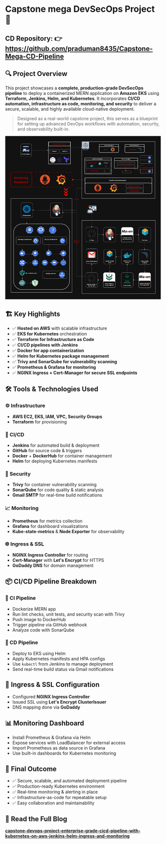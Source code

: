 # Capstone mega DevSecOps Project 🚀 

## CD Repository: 👉 https://github.com/praduman8435/Capstone-Mega-CD-Pipeline

## 🔍 Project Overview
This project showcases a **complete, production-grade DevSecOps pipeline** to deploy a containerized MERN application on **Amazon EKS** using **Terraform, Jenkins, Helm, and Kubernetes**. It incorporates **CI/CD automation, infrastructure as code, monitoring, and security** to deliver a secure, scalable, and highly available cloud-native deployment.

> Designed as a real-world capstone project, this serves as a blueprint for setting up advanced DevOps workflows with automation, security, and observability built-in.

![](capstone_final.jpg)

## 🏗️ Key Highlights
- ✅ **Hosted on AWS** with scalable infrastructure
- ✅ **EKS for Kubernetes** orchestration
- ✅ **Terraform for Infrastructure as Code**
- ✅ **CI/CD pipelines with Jenkins**
- ✅ **Docker for app containerization**
- ✅ **Helm for Kubernetes package management**
- ✅ **Trivy and SonarQube for vulnerability scanning**
- ✅ **Prometheus & Grafana for monitoring**
- ✅ **NGINX Ingress + Cert-Manager for secure SSL endpoints**

## 🛠️ Tools & Technologies Used

### ⚙️ Infrastructure
- **AWS EC2, EKS, IAM, VPC, Security Groups**
- **Terraform** for provisioning

### 🚀 CI/CD
- **Jenkins** for automated build & deployment
- **GitHub** for source code & triggers
- **Docker** + **DockerHub** for container management
- **Helm** for deploying Kubernetes manifests

### 🔐 Security
- **Trivy** for container vulnerability scanning
- **SonarQube** for code quality & static analysis
- **Gmail SMTP** for real-time build notifications

### 📈 Monitoring
- **Prometheus** for metrics collection
- **Grafana** for dashboard visualizations
- **Kube-state-metrics** & **Node Exporter** for observability

### 🌐 Ingress & SSL
- **NGINX Ingress Controller** for routing
- **Cert-Manager** with **Let's Encrypt** for HTTPS
- **GoDaddy DNS** for domain management

## 📦 CI/CD Pipeline Breakdown

### 🧪 CI Pipeline
- Dockerize MERN app
- Run lint checks, unit tests, and security scan with Trivy
- Push image to DockerHub
- Trigger pipeline via GitHub webhook
- Analyze code with SonarQube

### 🚀 CD Pipeline
- Deploy to EKS using Helm
- Apply Kubernetes manifests and HPA configs
- Use `kubectl` from Jenkins to manage deployment
- Send real-time build status via Gmail notifications

## 🔐 Ingress & SSL Configuration
- Configured **NGINX Ingress Controller**
- Issued SSL using **Let's Encrypt ClusterIssuer**
- DNS mapping done via **GoDaddy**

## 📊 Monitoring Dashboard
- Install Prometheus & Grafana via Helm
- Expose services with LoadBalancer for external access
- Import Prometheus as data source in Grafana
- Use built-in dashboards for Kubernetes monitoring

## 🎯 Final Outcome
- ✅ Secure, scalable, and automated deployment pipeline
- ✅ Production-ready Kubernetes environment
- ✅ Real-time monitoring & alerting in place
- ✅ Infrastructure-as-code for repeatable setup
- ✅ Easy collaboration and maintainability

## 📖 Read the Full Blog
[**capstone-devops-project-enterprise-grade-cicd-pipeline-with-kubernetes-on-aws-jenkins-helm-ingress-and-monitoring**](https://itspraduman.hashnode.dev/capstone-devops-project-enterprise-grade-cicd-pipeline-with-kubernetes-on-aws-jenkins-helm-ingress-and-monitoring)
